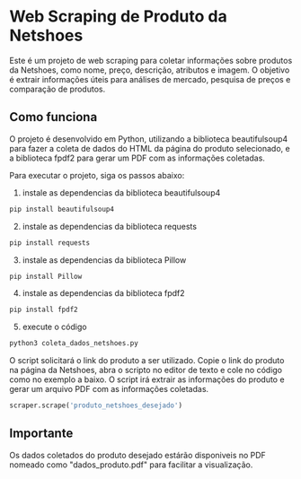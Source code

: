 # Web Scraping de Produto da Netshoes
Este é um projeto de web scraping para coletar informações sobre produtos da Netshoes, como nome, preço, descrição, atributos e imagem. O objetivo é extrair informações úteis para análises de mercado, pesquisa de preços e comparação de produtos.

## Como funciona
O projeto é desenvolvido em Python, utilizando a biblioteca beautifulsoup4 para fazer a coleta de dados do HTML da página do produto selecionado, e a biblioteca fpdf2 para gerar um PDF com as informações coletadas.

Para executar o projeto, siga os passos abaixo:
1. instale as dependencias da biblioteca beautifulsoup4
```Bash
pip install beautifulsoup4
```
2. instale as dependencias da biblioteca requests
```Bash
pip install requests
```
3. instale as dependencias da biblioteca Pillow
```Bash
pip install Pillow
```
4. instale as dependencias da biblioteca fpdf2
```Bash
pip install fpdf2
```
5. execute o código
```Bash
python3 coleta_dados_netshoes.py
```
O script solicitará o link do produto a ser utilizado. Copie o link do produto na página da Netshoes, abra o scripto no editor de texto e cole no código como no exemplo a baixo. O script irá extrair as informações do produto e gerar um arquivo PDF com as informações coletadas.

```Python
scraper.scrape('produto_netshoes_desejado')
```
## Importante
Os dados coletados do produto desejado estárão disponiveis no PDF nomeado como "dados_produto.pdf" para facilitar a visualização. 
